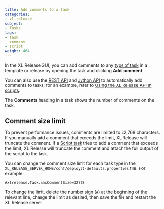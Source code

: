 ```yaml
---
title: Add comments to a task
categories:
- xl-release
subject:
- Tasks
tags:
- task
- comment
- script
weight: 464
---
```


In the XL Release GUI, you can add comments to any [type of task](/xl-release/concept/types-of-tasks-in-xl-release.html) in a template or release by opening the task and clicking **Add comment**.

You can also use the [REST API](/xl-release/latest/rest-api/index.html) and [Jython API](/jython-docs/#!/xl-release/4.8.x/) to automatically add comments to tasks; for an example, refer to [Using the XL Release API in scripts](/xl-release/how-to/using-the-xl-release-api-in-scripts.html).

The **Comments** heading in a task shows the number of comments on the task.

## Comment size limit

To prevent performance issues, comments are limited to 32,768 characters. If you manually add a comment that exceeds the limit, XL Release will truncate the comment. If a [Script task](/xl-release/how-to/create-a-script-task.html) tries to add a comment that exceeds the limit, XL Release will truncate the comment and attach the full output of the script to the task.

You can change the comment size limit for each task type in the `XL_RELEASE_SERVER_HOME/conf/deployit-defaults.properties` file. For example:

    #xlrelease.Task.maxCommentSize=32768

To change the limit, delete the number sign (`#`) at the beginning of the relevant line, change the limit as desired, then save the file and restart the XL Release server.
